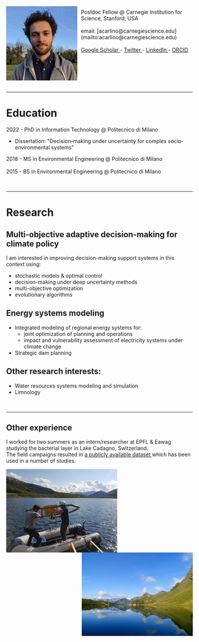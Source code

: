 <img style="float: left; padding: 10px 10px 0px 0px;" src="fototessera2021.jpg" height="200" alt="photo"/>

<br>
Postdoc Fellow @ Carnegie Institution for Science, Stanford, USA <br>
<br>
email: [acarlino@carnegiescience.edu](mailto:acarlino@carnegiescience.edu) <br>
<br>
<a href="https://scholar.google.com/citations?user=-8pdFX0AAAAJ&hl=en"> Google Scholar </a>  -
<a href="www.twitter.com/AngeloCarlino3"> Twitter </a> -
<a href="https://www.linkedin.com/in/angelo-carlino-570051170/"> LinkedIn </a> -
<a href="https://orcid.org/0000-0002-8403-9070"> ORCID </a>

<br clear="left"/>

<br>

<hr>

# Education

2022 - PhD in Information Technology @ Politecnico di Milano
  + Dissertation: "Decision-making under uncertainty for complex socio-environmental systems"
 
2018 - MS in Environmental Engineering @ Politecnico di Milano <br>
<br>
2015 - BS in Environmental Engineering @ Politecnico di Milano

<br>

<hr> 

# Research

## Multi-objective adaptive decision-making for climate policy

I am interested in improving decision-making support systems in this context using:
- stochastic models & optimal control
- decision-making under deep uncertainty methods
- multi-objective optimization
- evolutionary algorithms

## Energy systems modeling

- Integrated modeling of regional energy systems for:
  + joint optimization of planning and operations
  + impact and vulnerability assessment of electricity systems under climate change
- Strategic dam planning

## Other research interests:
- Water resources systems modeling and simulation
- Limnology

<br>

<hr>


## Other experience

I worked for two summers as an intern/researcher at EPFL & Eawag studying the bacterial layer in Lake Cadagno, Switzerland.  <br>
The field campaigns resulted in <a href="https://zenodo.org/badge/DOI/10.5281/zenodo.7127882.svg"> a publicly available dataset </a> which has been used in a number of studies.

<p align="center">
<img align="left" src="IMG_20181226_132153.jpg" width=300px alt="Cadagno-work"/>  
<img src="DSC_0152_.jpg" width=300px align="right" alt="Cadagno"/>
<br clear="left"/>
</p>
